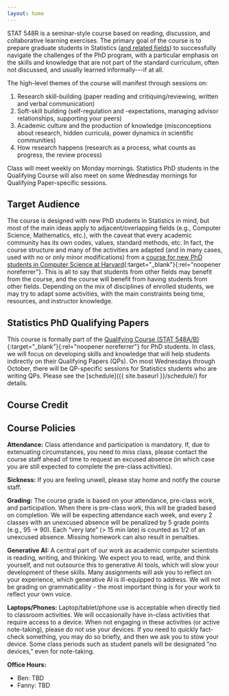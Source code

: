 ```yaml
---
layout: home
---
```

STAT 548R is a seminar-style course based on reading, discussion, and collaborative learning exercises. The primary goal of the course is to prepare graduate students in Statistics ([and related fields](#target-audience)) to successfully navigate the challenges of the PhD program, with a particular emphasis on the skills and knowledge that are not part of the standard curriculum, often not discussed, and usually learned informally---if at all. 

The high-level themes of the course will manifest through sessions on:

1. Research skill-building (paper reading and critiquing/reviewing, written and verbal communication)
2. Soft-skill building (self-regulation and -expectations, managing advisor relationships, supporting your peers)
3. Academic culture and the production of knowledge (misconceptions about research, hidden curricula, power dynamics in scientific communities)
4. How research happens (research as a process, what counts as progress, the review process)

Class will meet weekly on Monday mornings. Statistics PhD students in the Qualifying Course will also meet on some Wednesday mornings for Qualifying Paper-specific sessions.

## Target Audience

The course is designed with new PhD students in Statistics in mind, but most of the main ideas apply to adjacent/overlapping fields (e.g., Computer Science, Mathematics, etc.), with the caveat that every academic community has its own codes, values, standard methods, etc. In fact, the course structure and many of the activities are adapted (and in many cases, used with no or only minor modifications) from a [course for new PhD students in Computer Science at Harvard](https://harvard-cs290-2025-26.github.io/){:target="_blank"}{:rel="noopener noreferrer"}. This is all to say that students from other fields may benefit from the course, and the course will benefit from having students from other fields. Depending on the mix of disciplines of enrolled students, we may try to adapt some activities, with the main constraints being time, resources, and instructor knowledge. 

## Statistics PhD Qualifying Papers

This course is formally part of the [Qualifying Course (STAT 548A/B)](https://www.stat.ubc.ca/phd-qualifying-course){:target="_blank"}{:rel="noopener noreferrer"} for PhD students. In class, we will focus on developing skills and knowledge that will help students indirectly on their Qualifying Papers (QPs). On most Wednesdays through October, there will be QP-specific sessions for Statistics students who are writing QPs. Please see the [schedule]({{ site.baseurl }}/schedule/) for details. 


## Course Credit



## Course Policies

**Attendance:** Class attendance and participation is mandatory. If, due to extenuating circumstances, you need to miss class, please contact the course staff ahead of time to request an excused absence (in which case you are still expected to complete the pre-class activities). 

**Sickness:** If you are feeling unwell, please stay home and notify the course staff.


**Grading:** The course grade is based on your attendance, pre-class work, and participation. When there is pre-class work, this will be graded based on completion.  We will be expecting attendance each week, and every 2 classes with an unexcused absence will be penalized by 5 grade points (e.g., 95 -> 90). Each “very late” (> 15 min late) is counted as 1/2 of an unexcused absence. Missing homework can also result in penalties.


**Generative AI:** A central part of our work as academic computer scientists is reading, writing, and thinking. We expect you to read, write, and think yourself, and not outsource this to generative AI tools, which will slow your development of these skills. Many assignments will ask you to reflect on your experience, which generative AI is ill-equipped to address. We will not be grading on grammaticallity - the most important thing is for your work to reflect your own voice.


**Laptops/Phones:** Laptop/tablet/phone use is acceptable when directly tied to classroom activities. We will occasionally have in-class activities that require access to a device. When not engaging in these activities (or active note-taking), please do not use your devices. If you need to quickly fact-check something, you may do so briefly, and then we ask you to stow your device. Some class periods such as student panels will be designated “no devices,” even for note-taking.


**Office Hours:**

* Ben: TBD
* Fanny: TBD